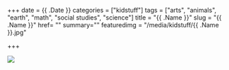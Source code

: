 +++
date = {{ .Date }}
categories = ["kidstuff"]
tags = ["arts", "animals", "earth", "math", "social studies", "science"]
title = "{{ .Name }}"
slug = "{{ .Name }}"
href= ""
summary=""
featuredimg = "/media/kidstuff/{{ .Name }}.jpg"

+++

<img src="/media/kidstuff/{{ .Name }}.jpg" />
